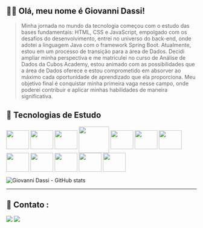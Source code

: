 ## 👨‍🎓 Olá, meu nome é <strong> Giovanni Dassi!</strong>
> Minha jornada no mundo da tecnologia começou com o estudo das bases fundamentais: HTML, CSS e JavaScript, empolgado com os desafios do desenvolvimento, entrei no universo do back-end, onde adotei a linguagem Java com o framework Spring Boot. Atualmente, estou em um processo de transição para a área de Dados. Decidi ampliar minha perspectiva e me matriculei no curso de Análise de Dados da Cubos Academy, estou animado com as possibilidades que a área de Dados oferece e estou comprometido em absorver ao máximo cada oportunidade de aprendizado que ela proporciona. Meu objetivo final é conquistar minha primeira vaga nesse campo, onde poderei contribuir e aplicar minhas habilidades de maneira significativa.

## 🚀 Tecnologias de Estudo 
<div style="display: inline_block"> 
<img align="center" height="50" width="60" src="https://cdn.jsdelivr.net/gh/devicons/devicon/icons/python/python-original.svg" />
<img align="center" height="50" width="60" src="https://global-uploads.webflow.com/6092ed75cac3156e208ac5e9/64d271f91c013aac3defc24c_Power%20BI.svg"/> 
<img align="center" height="50" width="60" src="https://cdn.jsdelivr.net/gh/devicons/devicon/icons/pandas/pandas-original-wordmark.svg" />
<img align="center" height="70" width="80" src="https://cdn.jsdelivr.net/gh/devicons/devicon/icons/numpy/numpy-original-wordmark.svg" /> 
<img align="center" height="50" width="60" src="https://global-uploads.webflow.com/6092ed75cac3156e208ac5e9/63fed77715cfef3c84ed10d4_Gooogle%20Colab.svg"/> 
<img align="center" height="50" width="60" src="https://global-uploads.webflow.com/6092ed75cac3156e208ac5e9/63fed775907057003122a811_Metabase.svg"/> 
<img align="center" height="50" width="60" src="https://cdn.jsdelivr.net/gh/devicons/devicon/icons/mysql/mysql-original-wordmark.svg" />
<img align="center" height="50" width="60" src="https://cdn.jsdelivr.net/gh/devicons/devicon/icons/postgresql/postgresql-original-wordmark.svg" />
<img align="center" height="50" width="60" src="https://global-uploads.webflow.com/6092ed75cac3156e208ac5e9/63fed779d285e192458b9540_MatplotLIB.svg"/> 
<img align="center" height="50" width="60" src="https://cdn.jsdelivr.net/gh/devicons/devicon/icons/jupyter/jupyter-original-wordmark.svg" />
<img align="center" height="50" width="60" src="https://global-uploads.webflow.com/6092ed75cac3156e208ac5e9/63fed77540f8ced26c7c32f7_Seaborn.svg"/> 
<img align="center" height="50" width="60" src="https://cdn.jsdelivr.net/gh/devicons/devicon/icons/vscode/vscode-original-wordmark.svg" />
</div>                    


![Giovanni Dassi - GitHub stats](https://github-readme-stats.vercel.app/api?username=GiovanniDassi&show_icons=true&theme=transparent)

---
## 📧 Contato :
<a href="https://instagram.com/_giovannidassi" target="_blank"><img src="https://img.shields.io/badge/-Instagram-%23E4405F?style=for-the-badge&logo=instagram&logoColor=white" target="_blank"></a>
 <a href="https://www.linkedin.com/in/giovanni-dassi-9272871ab/" target="_blank"><img src="https://img.shields.io/badge/-LinkedIn-%230077B5?style=for-the-badge&logo=linkedin&logoColor=white" target="_blank"></a> 
